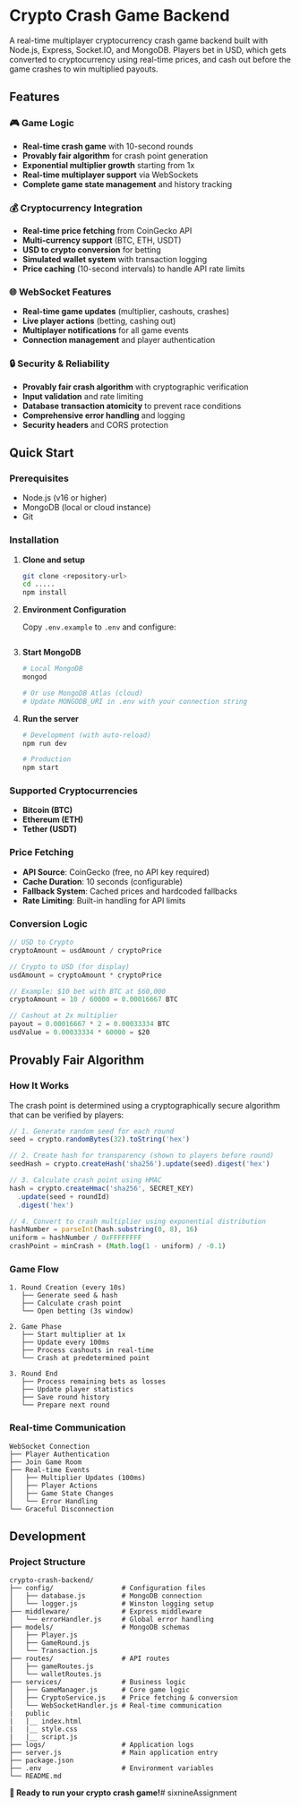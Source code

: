 # Crypto Crash Game Backend

A real-time multiplayer cryptocurrency crash game backend built with Node.js, Express, Socket.IO, and MongoDB. Players bet in USD, which gets converted to cryptocurrency using real-time prices, and cash out before the game crashes to win multiplied payouts.

## Features

### 🎮 Game Logic
- **Real-time crash game** with 10-second rounds
- **Provably fair algorithm** for crash point generation
- **Exponential multiplier growth** starting from 1x
- **Real-time multiplayer support** via WebSockets
- **Complete game state management** and history tracking

### 💰 Cryptocurrency Integration
- **Real-time price fetching** from CoinGecko API
- **Multi-currency support** (BTC, ETH, USDT)
- **USD to crypto conversion** for betting
- **Simulated wallet system** with transaction logging
- **Price caching** (10-second intervals) to handle API rate limits

### 🌐 WebSocket Features
- **Real-time game updates** (multiplier, cashouts, crashes)
- **Live player actions** (betting, cashing out)
- **Multiplayer notifications** for all game events
- **Connection management** and player authentication

### 🔒 Security & Reliability
- **Provably fair crash algorithm** with cryptographic verification
- **Input validation** and rate limiting
- **Database transaction atomicity** to prevent race conditions
- **Comprehensive error handling** and logging
- **Security headers** and CORS protection

## Quick Start

### Prerequisites
- Node.js (v16 or higher)
- MongoDB (local or cloud instance)
- Git

### Installation

1. **Clone and setup**
   ```bash
   git clone <repository-url>
   cd .....
   npm install
   ```

2. **Environment Configuration**
   
   Copy `.env.example` to `.env` and configure:
   ```bash

3. **Start MongoDB**
   ```bash
   # Local MongoDB
   mongod
   
   # Or use MongoDB Atlas (cloud)
   # Update MONGODB_URI in .env with your connection string
   ```

4. **Run the server**
   ```bash
   # Development (with auto-reload)
   npm run dev
   
   # Production
   npm start
   ```

### Supported Cryptocurrencies
- **Bitcoin (BTC)**
- **Ethereum (ETH)**  
- **Tether (USDT)**

### Price Fetching
- **API Source**: CoinGecko (free, no API key required)
- **Cache Duration**: 10 seconds (configurable)
- **Fallback System**: Cached prices and hardcoded fallbacks
- **Rate Limiting**: Built-in handling for API limits

### Conversion Logic
```javascript
// USD to Crypto
cryptoAmount = usdAmount / cryptoPrice

// Crypto to USD (for display)
usdAmount = cryptoAmount * cryptoPrice

// Example: $10 bet with BTC at $60,000
cryptoAmount = 10 / 60000 = 0.00016667 BTC

// Cashout at 2x multiplier
payout = 0.00016667 * 2 = 0.00033334 BTC
usdValue = 0.00033334 * 60000 = $20
```

## Provably Fair Algorithm

### How It Works

The crash point is determined using a cryptographically secure algorithm that can be verified by players:

```javascript
// 1. Generate random seed for each round
seed = crypto.randomBytes(32).toString('hex')

// 2. Create hash for transparency (shown to players before round)
seedHash = crypto.createHash('sha256').update(seed).digest('hex')

// 3. Calculate crash point using HMAC
hash = crypto.createHmac('sha256', SECRET_KEY)
  .update(seed + roundId)
  .digest('hex')

// 4. Convert to crash multiplier using exponential distribution
hashNumber = parseInt(hash.substring(0, 8), 16)
uniform = hashNumber / 0xFFFFFFFF
crashPoint = minCrash + (Math.log(1 - uniform) / -0.1)
```


### Game Flow

```
1. Round Creation (every 10s)
   ├── Generate seed & hash
   ├── Calculate crash point
   └── Open betting (3s window)

2. Game Phase
   ├── Start multiplier at 1x
   ├── Update every 100ms
   ├── Process cashouts in real-time
   └── Crash at predetermined point

3. Round End
   ├── Process remaining bets as losses
   ├── Update player statistics
   ├── Save round history
   └── Prepare next round
```

### Real-time Communication

```
WebSocket Connection
├── Player Authentication
├── Join Game Room
├── Real-time Events
│   ├── Multiplier Updates (100ms)
│   ├── Player Actions
│   ├── Game State Changes
│   └── Error Handling
└── Graceful Disconnection
```

## Development

### Project Structure
```
crypto-crash-backend/
├── config/                 # Configuration files
│   ├── database.js         # MongoDB connection
│   └── logger.js           # Winston logging setup
├── middleware/             # Express middleware
│   └── errorHandler.js     # Global error handling
├── models/                 # MongoDB schemas
│   ├── Player.js
│   ├── GameRound.js
│   └── Transaction.js
├── routes/                 # API routes
│   ├── gameRoutes.js
│   └── walletRoutes.js
├── services/               # Business logic
│   ├── GameManager.js      # Core game logic
│   ├── CryptoService.js    # Price fetching & conversion
│   └── WebSocketHandler.js # Real-time communication
|   public
|   |__ index.html
|   |__ style.css
|   |__ script.js
├── logs/                   # Application logs
├── server.js               # Main application entry
├── package.json
├── .env                    # Environment variables
└── README.md
```
**🚀 Ready to run your crypto crash game!**#   s i x n i n e A s s i g n m e n t 
 
 